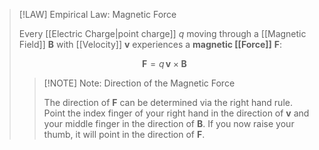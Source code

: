 >[!LAW] Empirical Law: Magnetic Force
>
>Every [[Electric Charge|point charge]] $q$ moving through a [[Magnetic Field]] $\boldsymbol{B}$ with [[Velocity]] $\boldsymbol{v}$ experiences a **magnetic [[Force]]** $\boldsymbol{F}$:
>
>$$
>\boldsymbol{F} = q\, \boldsymbol{v} \times \boldsymbol{B}
>$$
>
>>[!NOTE] Note: Direction of the Magnetic Force
>>
>>The direction of $\boldsymbol{F}$ can be determined via the right hand rule. Point the index finger of your right hand in the direction of $\boldsymbol{v}$ and your middle finger in the direction of $\boldsymbol{B}$. If you now raise your thumb, it will point in the direction of $\boldsymbol{F}$.
>>
>